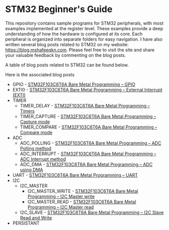 # STM32 Beginner's Guide
This repository contains sample programs for STM32 peripherals, with most examples implemented at the register level. These examples provide a deep understanding of how the hardware is configured at its core. Each peripheral is organized into separate folders for easy navigation. I have also written several blog posts related to STM32 on my website: https://blog.mshafeeqkn.com. Please feel free to visit the site and share your valuable feedback by commenting on the blog posts.

A table of blog posts related to STM32 can be found below.

Here is the associated blog posts
- GPIO - [STM32F103C6T6A Bare Metal Programming – GPIO](https://blog.mshafeeq.com/index.php/2023/05/09/stm32f103c6t6a-bare-metal-programming-gpio/)
- EXTI0 - [STM32F103C6T6A Bare Metal Programming – External Interrupt (EXTI)](https://blog.mshafeeq.com/index.php/2023/05/19/stm32f103c6t6a-bare-metal-programming-external-interrupt-exti/)
- TIMER
  - TIMER_DELAY - [STM32F103C6T6A Bare Metal Programming – Timers](https://blog.mshafeeq.com/index.php/2023/06/30/stm32f103c6t6a-bare-metal-programming-timers/)
  - TIMER_CAPTURE - [STM32F103C6T6A Bare Metal Programming – Capture mode](https://blog.mshafeeq.com/index.php/2023/10/02/stm32f103c6t6a-bare-metal-programming-capture-mode/)
  - TIMER_COMPARE - [STM32F103C6T6A Bare Metal Programming – Compare mode](https://blog.mshafeeq.com/index.php/2023/09/05/stm32f103c6t6a-bare-metal-programming-compare-mode/)
- ADC
  - ADC_POLLING - [STM32F103C6T6A Bare Metal Programming – ADC Polling method](https://blog.mshafeeq.com/index.php/2023/06/10/stm32f103c6t6a-bare-metal-programming-adc-polling-method/)
  - ADC_INTERRUPT - [STM32F103C6T6A Bare Metal Programming – ADC Interrupt method](https://blog.mshafeeq.com/index.php/2023/06/15/stm32f103c6t6a-bare-metal-programming-adc-interrupt-method/)
  - ADC_DMA - [STM32F103C6T6A Bare Metal Programming – ADC using DMA](https://blog.mshafeeq.com/index.php/2023/10/24/stm32f103c6t6a-bare-metal-programming-dma-method/)
- UART - [STM32F103C6T6A Bare Metal Programming – UART](https://blog.mshafeeq.com/index.php/2023/11/13/stm32f103c6t6a-bare-metal-programming-uart/)
- I2C
  - I2C_MASTER
    - I2C_MASTER_WRITE - [STM32F103C6T6A Bare Metal Programming – I2C Master write](https://blog.mshafeeq.com/index.php/2024/04/08/stm32f103c6t6a-bare-metal-programming-i2c-part-1/)
    - I2C_MASTER_READ - [STM32F103C6T6A Bare Metal Programming – I2C Master read](https://blog.mshafeeq.com/index.php/2024/10/01/stm32f103c6t6a-bare-metal-programming-i2c-part-2/)
  - I2C_SLAVE - [STM32F103C6T6A Bare Metal Programming – I2C Slave Read and Write](https://blog.mshafeeq.com/index.php/2024/07/10/stm32f103c6t6a-bare-metal-programming-i2c-slave-read-write/)
- PERSISTANT
